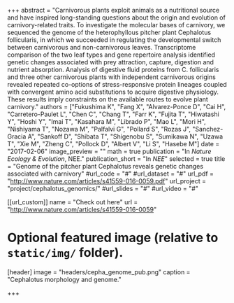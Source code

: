 +++
abstract = "Carnivorous plants exploit animals as a nutritional source and have inspired long-standing questions about the origin and evolution of carnivory-related traits. To investigate the molecular bases of carnivory, we sequenced the genome of the heterophyllous pitcher plant Cephalotus follicularis, in which we succeeded in regulating the developmental switch between carnivorous and non-carnivorous leaves. Transcriptome comparison of the two leaf types and gene repertoire analysis identified genetic changes associated with prey attraction, capture, digestion and nutrient absorption. Analysis of digestive fluid proteins from C. follicularis and three other carnivorous plants with independent carnivorous origins revealed repeated co-options of stress-responsive protein lineages coupled with convergent amino acid substitutions to acquire digestive physiology. These results imply constraints on the available routes to evolve plant carnivory."
authors = ["Fukushima K", "Fang X", "Alvarez-Ponce D", "Cai H", "Carretero-Paulet L", "Chen C", "Chang T", "Farr K", "Fujita T", "Hiwatashi Y", "Hoshi Y", "Imai T", "Kasahara M", "Librado P", "Mao L", "Mori H", "Nishiyama T", "Nozawa M", "Palfalvi G", "Pollard S", "Rozas J", "Sanchez-Gracia A", "Sankoff D", "Shibata T", "Shigenobu S", "Sumikawa N", "Uzawa T", "Xie M", "Zheng C", "Pollock D", "Albert V", "Li S", "Hasebe M"]
date = "2017-02-06"
image_preview = ""
math = true
publication = "In *Nature Ecology & Evolution*, NEE."
publication_short = "In *NEE*"
selected = true
title = "Genome of the pitcher plant Cephalotus reveals genetic changes associated with carnivory"
#url_code = "#"
#url_dataset = "#"
url_pdf = "http://www.nature.com/articles/s41559-016-0059.pdf"
url_project = "project/cephalotus_genomics/"
#url_slides = "#"
#url_video = "#"

[[url_custom]]
name = "Check out here"
url = "http://www.nature.com/articles/s41559-016-0059"

# Optional featured image (relative to `static/img/` folder).
[header]
image = "headers/cepha_genome_pub.png"
caption = "Cephalotus morphology and genome."

+++


